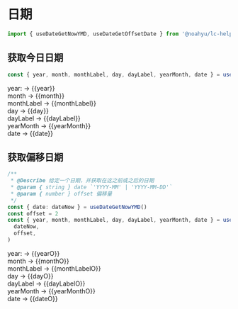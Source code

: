<script setup lang="ts">
import { useDateGetNowYMD, useDateGetOffsetDate } from '@noahyu/lc-helpers'
const { year, month, monthLabel, day, dayLabel, yearMonth, date } = useDateGetNowYMD()
const offset = 2
const {
  year: yearO,
  month: monthO,
  monthLabel: monthLabelO,
  day: dayO,
  dayLabel: dayLabelO,
  yearMonth: yearMonthO,
  date: dateO,
} = useDateGetOffsetDate(date, offset)
</script>

# 日期

```ts
import { useDateGetNowYMD, useDateGetOffsetDate } from '@noahyu/lc-helpers'
```

## 获取今日日期

```ts
const { year, month, monthLabel, day, dayLabel, yearMonth, date } = useDateGetNowYMD()
```

year: -> {{year}}  
month -> {{month}}  
monthLabel -> {{monthLabel}}  
day -> {{day}}  
dayLabel -> {{dayLabel}}  
yearMonth -> {{yearMonth}}  
date -> {{date}}

## 获取偏移日期

```ts
/**
 * @Describe 给定一个日期，并获取在这之前或之后的日期
 * @param { string } date `'YYYY-MM' | 'YYYY-MM-DD'`
 * @param { number } offset 偏移量
 */
const { date: dateNow } = useDateGetNowYMD()
const offset = 2
const { year, month, monthLabel, day, dayLabel, yearMonth, date } = useDateGetOffsetDate(
  dateNow,
  offset,
)
```

year: -> {{yearO}}  
month -> {{monthO}}  
monthLabel -> {{monthLabelO}}  
day -> {{dayO}}  
dayLabel -> {{dayLabelO}}  
yearMonth -> {{yearMonthO}}  
date -> {{dateO}}
